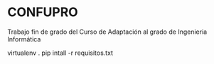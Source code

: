 # CONFUPRO

Trabajo fin de grado del Curso de Adaptación al grado de Ingenieria Informática


virtualenv . pip intall -r requisitos.txt